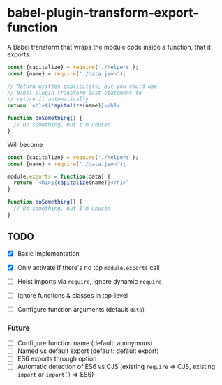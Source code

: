 babel-plugin-transform-export-function
===

A Babel transform that wraps the module code inside a function, 
that it exports.

```js
const {capitalize} = require('./helpers');
const {name} = require('./data.json');

// Return written explicitely, but you could use
// babel-plugin-transform-last-statement to
// return it automatically
return `<h1>${capitalize(name)}</h1>`

function doSomething() {
  // Do something, but I'm unused
}
```

Will become

```js
const {capitalize} = require('./helpers');
const {name} = require('./data.json');

module.exports = function(data) {
  return `<h1>${capitalize(name)}</h1>`
}

function doSomething() {
  // Do something, but I'm unused
}
```

TODO
---

- [x] Basic implementation
- [x] Only activate if there's no top `module.exports` call
- [ ] Hoist imports via `require`, ignore dynamic `require`
- [ ] Ignore functions & classes in top-level
- [ ] Configure function arguments (default `data`)


### Future

- [ ] Configure function name (default: anonymous)
- [ ] Named vs default export (default: default export)
- [ ] ES6 exports through option
- [ ] Automatic detection of ES6 vs CJS (existing `require` => CJS, existing `import` or `import()` => ES6)
